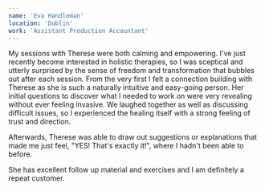 ```yaml
---
name: 'Eva Handleman'
location: 'Dublin'
work: 'Assistant Production Accountant'
---
```

My sessions with Therese were both calming and empowering. I've just recently become interested in holistic therapies, so I was sceptical and utterly surprised by the sense of freedom and transformation that bubbles out after each session. From the very first I felt a connection building with Therese as she is such a naturally intuitive and easy-going person. Her initial questions to discover what I needed to work on were very revealing without ever feeling invasive. We laughed together as well as discussing difficult issues, so I experienced the healing itself with a strong feeling of trust and direction.

Afterwards, Therese was able to draw out suggestions or explanations that made me just feel, "YES! That's exactly it!", where I hadn't been able to before.

She has excellent follow up material and exercises and I am definitely a repeat customer.